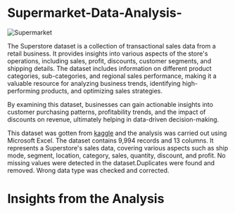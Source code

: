 # Supermarket-Data-Analysis-


![Supermarket](https://github.com/user-attachments/assets/39091d63-f3ce-4ae8-ba14-afcf0d6263a8)

The Superstore dataset is a collection of transactional sales data from a retail business. It provides insights into various aspects of the store's operations, including sales, profit, discounts, customer segments, and shipping details. The dataset includes information on different product categories, sub-categories, and regional sales performance, making it a valuable resource for analyzing business trends, identifying high-performing products, and optimizing sales strategies.

By examining this dataset, businesses can gain actionable insights into customer purchasing patterns, profitability trends, and the impact of discounts on revenue, ultimately helping in data-driven decision-making.

This dataset was gotten from [kaggle](https://www.kaggle.com/datasets/bravehart101/sample-supermarket-dataset) and the analysis was carried out using Microsoft Excel.
The dataset contains 9,994 records and 13 columns. It represents a Superstore's sales data, covering various aspects such as ship mode, segment, location, category, sales, quantity, discount, and profit.
No missing values were detected in the dataset.Duplicates were found and removed. Wrong data type was checked and corrected.


# Insights from the Analysis

